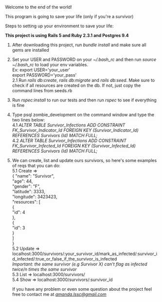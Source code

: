 Welcome to the end of the world!

This program is going to save your life (only if you're a survivor)

Steps to setting up your environment to save your life:

**This project is using Rails 5 and Ruby 2.3.1 and Postgres 9.4**

1. After downloading this project, run _bundle install_ and make sure all gems are installed <br>
2. Set your USER and PASSWORD on your _~/.bash_rc_ and then run _source ~/.bash_rc_ to load your env variables. 
		<br> Ex: export USER='your_user' <br>
				export PASSWORD='your_pass' <br>
		2.1 Run _rails db:create_, _rails db:migrate_ and _rails db:seed_. Make sure to check if all resources are created on the db. If not, just copy the command lines from seeds.rb <br>
3. Run _rspec:install_ to run our tests and then run _rspec_ to see if everything is fine <br>
4. Type psql zombie_development on the command window and type the two lines below:<br>
		4.1 _ALTER TABLE Survivor_Infections ADD CONSTRAINT FK_Survivor_Indicator_Id  FOREIGN KEY (Survivor_Indicator_Id) REFERENCES Survivors (Id) MATCH FULL;_<br>
		4.2 _ALTER TABLE Survivor_Infections ADD CONSTRAINT FK_Survivor_Infected_Id  FOREIGN KEY (Survivor_Infected_Id) REFERENCES Survivors (Id) MATCH FULL;_<br>
5. We can create, list and update ours survivors, so here's some examples of reqs that you can do:<br>
	5.1 Create =>     <br>{
				"name": "Survivor",<br>
				"age": 44,<br>
				"gender": "F",<br>
				"latitude": 3333, <br>
				"longitude": 3423423, <br>
				"resources": [ <br>
				    { <br>
					"id": 4 <br>
				    },<br>
				    {<br>
					"id": 3 <br>
				    }<br>
				]<br>
			    }<br>
		5.2 Update =><br> localhost:3000/survivors/:your_survivor_id/mark_as_infected/:survivor_id_infected/:true_or_false_if_the_survivor_is_infected <br>
			*Important: the same survivor (e.g Survivor X) can't flag as infected twice/n times the same survivor*<br>
		5.3 List   => localhost:3000/survivors/	 <br>
		5.4 Show   => localhost:3000/survivors/:survivor_id <br>


	If you have any problem or even some question about the project feel free to contact me at *amanda.lssc@gmail.com*
